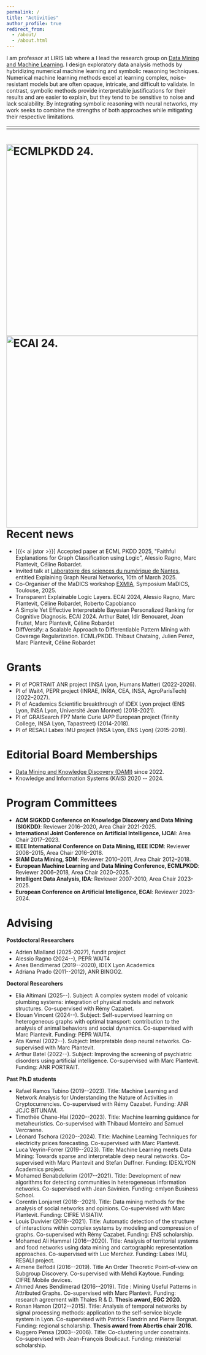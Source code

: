 ```yaml
---
permalink: /
title: "Activities"
author_profile: true
redirect_from: 
  - /about/
  - /about.html
---
```



I am professor at LIRIS lab where a I lead the research group on <a href="https://projet.liris.cnrs.fr/dm2l/">Data Mining and Machine Learning</a>. I design exploratory data analysis methods by hybridizing numerical machine learning and symbolic reasoning techniques. Numerical machine learning methods excel at learning complex, noise-resistant models but are often opaque, intricate, and difficult to validate. In contrast, symbolic methods provide interpretable justifications for their results and are easier to explain, but they tend to be sensitive to noise and lack scalability. By integrating symbolic reasoning with neural networks, my work seeks to combine the strengths of both approaches while mitigating their respective limitations.

<!-- My research journey began with the development of pattern enumeration algorithms for constrained data mining. It subsequently expanded to the analysis of static and dynamic graphs. More recently, I have focused on hybridizing pattern mining with statistical machine learning methods. This includes constraining models to better leverage richer data and enhancing their interpretability.-->

<!--img src="https://crobardet.github.io/files/ijcai.png" alt="IJCAI 2022." width=500-->
<table style="border-collapse: collapse; border: none;>
        <tr style="border: none;>
            <td style="border: none;><img src="https://crobardet.github.io/files/diffversify.png" alt="ECMLPKDD 24." width=500></td>
<td style="border: none;><img src="https://crobardet.github.io/images/TLL.png" alt="ECAI 24." width=500></td>
        </tr></table>

<spam display:inline-block  vertical-align: top><img src="https://crobardet.github.io/files/diffversify.png" alt="ECMLPKDD 24." width=500>
<img src="https://crobardet.github.io/images/TLL.png" alt="ECAI 24." width=500></spam>
Recent news
======

<ul>
<li> [{{< ai jstor >}}] Accepted paper at ECML PKDD 2025, "Faithful Explanations for Graph Classification using Logic", Alessio Ragno, Marc Plantevit, Céline Robardet. </li>
<li> Invited talk at 
<a href="https://www.ls2n.fr/"> Laboratoire des sciences du numérique de Nantes</a>, entitled <it>Explaining Graph Neural Networks</it>, 10th of March 2025.</li>
<li> Co-Organiser of the MaDICS workshop <a href="https://www.madics.fr/ateliers/exmia/">EXMIA</a>, Symposium MaDICS, Toulouse, 2025.</li>
  <li> Transparent Explainable Logic Layers. ECAI 2024, Alessio Ragno, Marc Plantevit, Céline Robardet, Roberto Capobianco</li>
  <li> A Simple Yet Effective Interpretable Bayesian Personalized Ranking for Cognitive Diagnosis. ECAI 2024. Arthur Batel, Idir Benouaret, Joan Fruitet, Marc Plantevit, Céline Robardet</li>
  <li> DiffVersify: a Scalable Approach to Differentiable Pattern Mining with Coverage Regularization. ECML/PKDD. Thibaut Chataing, Julien Perez, Marc Plantevit, Céline Robardet</li>
<!--li> Lecturer at <a href="https://ia2.gdria.fr/ia2-2022/">Autumn Institute in Artificial Intelligence (IA2)</a>, GDR IA, october 2022.</li>
<li> Lecturer at University of Bari, June 2022.</li>
<li> Program Co-Chair of <a href="https://ecmlpkdd.org/2019/">ECMLPKDD 2019</a>, Würzburg, Germany.</li>
<li> Lecturer at EMLyon Business School, January 2019.</li>
<li> Journal Track Chair for ECMLPKDD 2016, Riva del Garda, Italy.</li>
<li> Lecturer at <a href="https://project.inria.fr/netspringlyon/3-workshops-on-network-sciences/workshop-on-processes-on-and-of-networks/">Data Driven Approach to Networks and Language workshop</a>, June 2016.</li>
<li>Tutorials chair for ECMLPKDD 2014, Nancy France.</li>
<li> Lecturer at the <a href="https://sfb876.tu-dortmund.de/SummerSchool2014/program.html">International Summer School Resource-aware Machine Learning</a> at Technische Universität Dortmund, Germany, September 2014</li>
 <li> Program Co-Chair for IDA 2009, Lyon France.</li--> 
</ul>


Grants
======
* PI of PORTRAIT ANR project (INSA Lyon, Humans Matter) (2022-2026).
* PI of Wait4, PEPR project (INRAE, INRIA, CEA, INSA, AgroParisTech) (2022–2027).
* PI of Academics Scientific breakthrough of IDEX Lyon project (ENS Lyon, INSA Lyon, Université Jean Monnet) (2018-2021).
* PI of GRAISearch FP7 Marie Curie IAPP European project (Trinity College, INSA Lyon, Tapastreet) (2014-2018).
* PI of RESALI Labex IMU project (INSA Lyon, ENS Lyon) (2015-2019).



Editorial Board Memberships
=====
* <a href="https://link.springer.com/journal/10618/editorial-board">Data Mining and Knowledge Discovery (DAMI)</a> since 2022.
* Knowledge and Information Systems (KAIS) 2020 -- 2024.

Program Committees
=====
* <b>ACM SIGKDD Conference on Knowledge Discovery and Data Mining (SIGKDD)</b>: Reviewer 2016–2020, Area Chair 2021-2025.
* <b>International Joint Conference on Artificial Intelligence, IJCAI</b>: Area Chair 2017–2023.
* <b>IEEE International Conference on Data Mining, IEEE ICDM</b>: Reviewer 2008–2015, Area Chair 2016–2018.
* <b>SIAM Data Mining, SDM</b>: Reviewer 2010–2011, Area Chair 2012–2018.
* <b>European Machine Learning and Data Mining Conference, ECMLPKDD</b>: Reviewer 2006–2018, Area Chair 2020–2025.
* <b>Intelligent Data Analysis, IDA</b>: Reviewer 2007-2010, Area Chair 2023-2025.
* <b>European Conference on Artificial Intelligence, ECAI</b>: Reviewer 2023-2024.
  
Advising
=====

**Postdoctoral Researchers**
* Adrien Mialland (2025-2027), fundit project
* Alessio Ragno (2024--), PEPR WAIT4
* Anes Bendimerad (2019--2020), IDEX Lyon Academics
* Adriana Prado (2011--2012), ANR BINGO2.
  
**Doctoral Researchers**
* Elia Altimani (2025--). Subject: A complex system model of volcanic plumbing systems: integration of physical models and network structures. Co-supervised with Rémy Cazabet.
* Elouan Vincent (2024--). Subject: Self-supervised learning on heterogeneous graphs with optimal transport: contribution to the analysis of animal behaviors and social dynamics. Co-supervised with Marc Plantevit. Funding: PEPR WAIT4.
* Ata Kamal (2022--). Subject: Interpretable deep neural networks. Co-supervised with Marc Plantevit.
* Arthur Batel (2022--). Subject: Improving the screening of psychiatric disorders using artificial intelligence. Co-supervised with Marc Plantevit. Funding: ANR PORTRAIT.

 
**Past Ph.D students**
  
* Rafael Ramos Tubino (2019--2023). Title: Machine Learning and Network Analysis for Understanding the Nature of Activities in Cryptocurrencies. Co-supervised with Rémy Cazabet. Funding: ANR JCJC BITUNAM.
* Timothée Chane-Hai (2020--2023). Title: Machine learning guidance for metaheuristics. Co-supervised with Thibaud Monteiro and Samuel Vercraene.
* Léonard Tschora (2020--2024). Title: Machine Learning Techniques for electricity prices forecasting. Co-supervised with Marc Plantevit.
* Luca Veyrin-Forrer (2019--2023). Title: Machine Learning meets Data Mining: Towards sparse and interpretable deep neural networks. Co-supervised with Marc Plantevit and Stefan Duffner. Funding: IDEXLYON Academics project.
* Mohamed Benabdelkrim (2017--2021). Title: Development of new algorithms for detecting communities in heterogeneous information networks. Co-supervised with Jean Savinien. Funding: emlyon Business School.
* Corentin Lonjarret (2018--2021). Title: Data mining methods for the analysis of social networks and opinions. Co-supervised with Marc Plantevit. Funding: CIFRE VISIATIV.
* Louis Duvivier (2018--2021). Title: Automatic detection of the structure of interactions within complex systems by modeling and compression of graphs. Co-supervised with Rémy Cazabet. Funding: ENS scholarship.
* Mohamed Ali Hammal (2016--2020). Title: Analysis of territorial systems and food networks using data mining and cartographic representation approaches. Co-supervised with Luc Merchez. Funding: Labex IMU, RESALI project.
* Aimene Belfodil (2016--2019). Title An Order Theoretic Point-of-view on Subgroup Discovery. Co-supervised with Mehdi Kaytoue. Funding: CIFRE Mobile devices.
* Ahmed Anes Bendimerad (2016--2019). Title : Mining Useful Patterns in Attributed Graphs. Co-supervised with Marc Plantevit. Funding: research agreement with Thales R & D. <b>Thesis award, EGC 2020.</b>
* Ronan Hamon (2012--2015). Title: Analysis of temporal networks by signal processing methods: application to the self-service bicycle system in Lyon. Co-supervised with Patrick Flandrin and Pierre Borgnat. Funding: regional scholarship. <b>Thesis award from Abertis chair 2016.</b>
* Ruggero Pensa (2003--2006). Title: Co-clustering under constraints. Co-supervised with Jean-François Boulicaut. Funding: ministerial scholarship.
    


